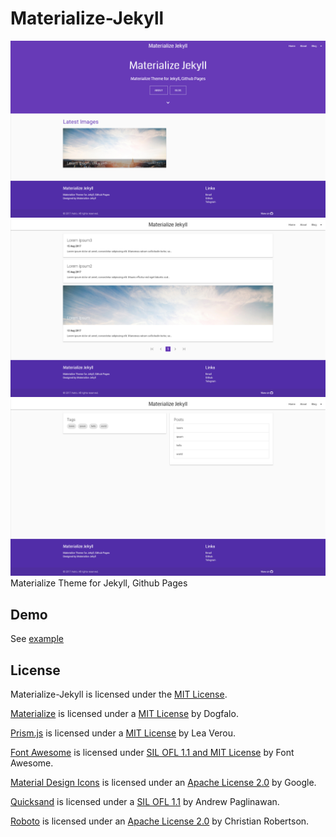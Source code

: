 # Materialize-Jekyll

![Demo Index](https://github.com/Astro36/Materialize-Jekyll/blob/master/assets/img/demo_index.png)
![Demo Posts](https://github.com/Astro36/Materialize-Jekyll/blob/master/assets/img/demo_posts.png)
![Demo Tags](https://github.com/Astro36/Materialize-Jekyll/blob/master/assets/img/demo_tags.png)
Materialize Theme for Jekyll, Github Pages

## Demo

See [example](http://astro36.me/Materialize-Jekyll/)

## License

Materialize-Jekyll is licensed under the [MIT License](./LICENSE).

[Materialize](http://materializecss.com/) is licensed under a [MIT License](https://github.com/Dogfalo/materialize/blob/master/LICENSE) by Dogfalo.

[Prism.js](http://prismjs.com) is licensed under a [MIT License](https://github.com/PrismJS/prism/blob/gh-pages/LICENSE) by Lea Verou.

[Font Awesome](http://fontawesome.io/) is licensed under [SIL OFL 1.1 and MIT License](http://fontawesome.io/license/) by Font Awesome.

[Material Design Icons](https://material.io/icons/) is licensed under an [Apache License 2.0](https://github.com/google/material-design-icons/blob/master/LICENSE) by Google.

[Quicksand](https://fonts.google.com/specimen/Quicksand) is licensed under a [SIL OFL 1.1](http://scripts.sil.org/cms/scripts/page.php?site_id=nrsi&id=OFL_web) by Andrew Paglinawan.

[Roboto](https://fonts.google.com/specimen/Roboto) is licensed under an [Apache License 2.0](http://www.apache.org/licenses/LICENSE-2.0) by Christian Robertson.
